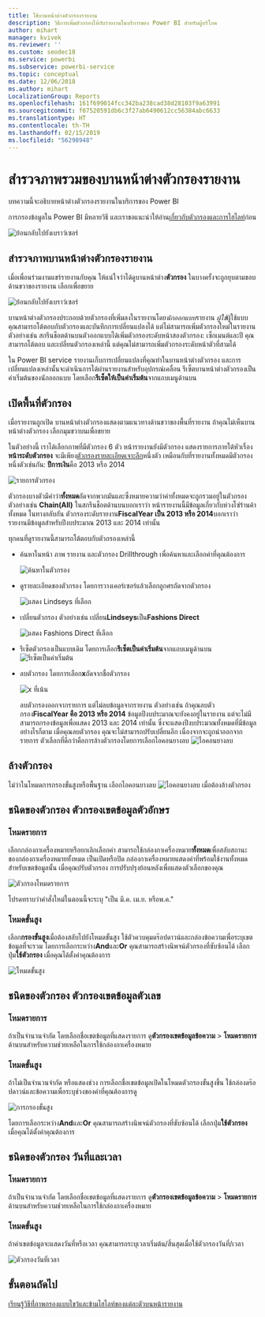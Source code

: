 ```yaml
---
title: ใช้บานหน้าต่างตัวกรองรายงาน
description: วิธีการเพิ่มตัวกรองให้กับรายงานในบริการของ Power BI สำหรับผู้บริโภค
author: mihart
manager: kvivek
ms.reviewer: ''
ms.custom: seodec18
ms.service: powerbi
ms.subservice: powerbi-service
ms.topic: conceptual
ms.date: 12/06/2018
ms.author: mihart
LocalizationGroup: Reports
ms.openlocfilehash: 161f699014fcc342ba238cad38d28103f9a63991
ms.sourcegitcommit: f07520591db6c3f27ab6490612cc56384abc6633
ms.translationtype: HT
ms.contentlocale: th-TH
ms.lasthandoff: 02/15/2019
ms.locfileid: "56298948"
---
```

# <a name="take-a-tour-of-the-report-filters-pane"></a>สำรวจภาพรวมของบานหน้าต่างตัวกรองรายงาน
บทความนี้จะอธิบายหน้าต่างตัวกรองรายงานในบริการของ Power BI

การกรองข้อมูลใน Power BI มีหลายวิธี และเราขอแนะนำให้อ่าน[เกี่ยวกับตัวกรองและการไฮไลท์](../power-bi-reports-filters-and-highlighting.md)ก่อน

![ย้อนกลับไปยังเบราว์เซอร์](media/end-user-report-filter/power-bi-browser.png)

## <a name="working-with-the-report-filters-pane"></a>สำรวจภาพบานหน้าต่างตัวกรองรายงาน
เมื่อเพื่อนร่วมงานแชร์รายงานกับคุณ ให้แน่ใจว่าได้ดูบานหน้าต่าง**ตัวกรอง** ในบางครั้งจะถูกยุบตามขอบด้านขวาของรายงาน เลือกเพื่อขยาย   

![ย้อนกลับไปยังเบราว์เซอร์](media/end-user-report-filter/power-bi-expanded.png)

บานหน้าต่างตัวกรองประกอบด้วยตัวกรองที่เพิ่มลงในรายงานโดย*นักออกแบบ*รายงาน *ผู้ใช้*ผู้ใช้แบบคุณสามารถโต้ตอบกับตัวกรองและบันทึกการเปลี่ยนแปลงได้ แต่ไม่สามารถเพิ่มตัวกรองใหม่ในรายงาน ตัวอย่างเช่น สกรีนช็อตด้านบนตัวออกแบบได้เพิ่มตัวกรองระดับหน้าสองตัวกรอง: เซ็กเมนต์และปี คุณสามารถโต้ตอบ และเปลี่ยนตัวกรองเหล่านี้ แต่คุณไม่สามารถเพิ่มตัวกรองระดับหน้าตัวที่สามได้

ใน Power BI service รายงานเก็บการเปลี่ยนแปลงที่คุณทำในบานหน้าต่างตัวกรอง และการเปลี่ยนแปลงเหล่านั้นจะดำเนินการได้ผ่านรายงานสำหรับอุปกรณ์เคลื่อน รีเซ็ตบานหน้าต่างตัวกรองเป็นค่าเริ่มต้นของนักออกแบบ โดยเลือก**รีเซ็ตให้เป็นค่าเริ่มต้น**จากแถบเมนูด้านบน     

## <a name="open-the-filters-pane"></a>เปิดพื้นที่ตัวกรอง
เมื่อรายงานถูกเปิด บานหน้าต่างตัวกรองแสดงตามแนวทางด้านขวาของพื้นที่รายงาน ถ้าคุณไม่เห็นบานหน้าต่างตัวกรอง เลือกมุมขวาบนเพื่อขยาย  

ในตัวอย่างนี้ เราได้เลือกภาพที่มีตัวกรอง 6 ตัว หน้ารายงานยังมีตัวกรอง แสดงรายการภายใต้หัวเรื่อง**หน้าระดับตัวกรอง** จะมีเพียง[ตัวกรองรายละเอียดเจาะลึก](../power-bi-report-add-filter.md)หนึ่งตัว เหมือนกับที่รายงานทั้งหมดมีตัวกรองหนึ่งตัวเช่นกัน:  **ปีการเงิน**คือ 2013 หรือ 2014

![รายการตัวกรอง](media/end-user-report-filter/power-bi-filter-list.png)

ตัวกรองบางตัวมีคำว่า**ทั้งหมด**ถัดจากพวกมันและซึ่งหมายความว่าค่าทั้งหมดจะถูกรวมอยู่ในตัวกรอง  ตัวอย่างเช่น **Chain(All)** ในสกรีนช็อตด้านบนบอกเราว่า หน้ารายงานนี้มีข้อมูลเกี่ยวกับห่วงโซ่ร้านค้าทั้งหมด  ในทางกลับกัน ตัวกรองระดับรายงาน**FiscalYear เป็น 2013 หรือ 2014**บอกเราว่า รายงานมีข้อมูลสำหรับปีงบประมาณ 2013 และ 2014 เท่านั้น

ทุกคนที่ดูรายงานนี้สามารถโต้ตอบกับตัวกรองเหล่านี้

- ค้นหาในหน้า ภาพ รายงาน และตัวกรอง Drillthrough เพื่อค้นหาและเลือกค่าที่คุณต้องการ 

    ![ค้นหาในตัวกรอง](media/end-user-report-filter/power-bi-filter-search.png)

- ดูรายละเอียดของตัวกรอง โดยการวางเคอร์เซอร์แล้วเลือกลูกศรถัดจากตัวกรอง
  
   ![แสดง Lindseys ที่เลือก](media/end-user-report-filter/power-bi-expan-filter.png)
* เปลี่ยนตัวกรอง ตัวอย่างเช่น เปลี่ยน**Lindseys**เป็น**Fashions Direct**
  
     ![แสดง Fashions Direct ที่เลือก](media/end-user-report-filter/power-bi-filter-chain.png)

* รีเซ็ตตัวกรองเป็นแบบเดิม โดยการเลือก**รีเซ็ตเป็นค่าเริ่มต้น**จากแถบเมนูด้านบน    
    ![รีเซ็ตเป็นค่าเริ่มต้น](media/end-user-report-filter/power-bi-reset-to-default.png)
    
* ลบตัวกรอง โดยการเลือก**x**ถัดจากชื่อตัวกรอง
  
    ![x ที่เน้น](media/end-user-report-filter/power-bi-delete-filter.png)

  ลบตัวกรองออกจากรายการ แต่ไม่ลบข้อมูลจากรายงาน  ตัวอย่างเช่น ถ้าคุณลบตัวกรอง**FiscalYear คือ 2013 หรือ 2014** ข้อมูลปีงบประมาณจะยังคงอยู่ในรายงาน แต่จะไม่มีสามารถกรองข้อมูลเพื่อแสดง 2013 และ 2014 เท่านั้น ซึ่งจะแสดงปีงบประมาณทั้งหมดที่มีข้อมูล  อย่างไรก็ตาม เมื่อคุณลบตัวกรอง คุณจะไม่สามารถปรับเปลี่ยนอีก เนื่องจากจะถูกนำออกจากรายการ ตัวเลือกที่ดีกว่าคือการล้างตัวกรองโดยการเลือกไอคอนยางลบ ![ ไอคอนยางลบ ](media/end-user-report-filter/power-bi-eraser-icon.png)
  
  



## <a name="clear-a-filter"></a>ล้างตัวกรอง
 ไม่ว่าในโหมดการกรองขั้นสูงหรือพื้นฐาน เลือกไอคอนยางลบ  ![ไอคอนยางลบ](media/end-user-report-filter/pbi_erasericon.jpg) เมื่อต้องล้างตัวกรอง 


## <a name="types-of-filters-text-field-filters"></a>ชนิดของตัวกรอง ตัวกรองเขตข้อมูลตัวอักษร
### <a name="list-mode"></a>โหมดรายการ
เลือกกล่องกาเครื่องหมายหรือยกเลิกเลือกค่า สามารถใช้กล่องกาเครื่องหมาย**ทั้งหมด**เพื่อสลับสถานะของกล่องกาเครื่องหมายทั้งหมด เป็นเปิดหรือปิด กล่องกาเครื่องหมายแสดงค่าที่พร้อมใช้งานทั้งหมดสำหรับเขตข้อมูลนั้น  เมื่อคุณปรับตัวกรอง การปรับปรุงย้อนหลังเพื่อแสดงตัวเลือกของคุณ 

![ตัวกรองโหมดรายการ](media/end-user-report-filter/power-bi-restatement-new.png)

โปรดทราบว่าคำสั่งใหม่ในตอนนี้จะระบุ "เป็น มี.ค. เม.ย. หรือพ.ค."

### <a name="advanced-mode"></a>โหมดขั้นสูง
เลือก**กรองขั้นสูง**เมื่อต้องสลับไปยังโหมดขั้นสูง ใช้ตัวควบคุมดร๊อปดาวน์และกล่องข้อความเพื่อระบุเขตข้อมูลที่จะรวม โดยการเลือกระหว่าง**And**และ**Or** คุณสามารถสร้างนิพจน์ตัวกรองที่ซับซ้อนได้ เลือกปุ่ม**ใช้ตัวกรอง** เมื่อคุณได้ตั้งค่าคุณต้องการ  

![โหมดขั้นสูง](media/end-user-report-filter/power-bi-advanced.png)

## <a name="types-of-filters-numeric-field-filters"></a>ชนิดของตัวกรอง ตัวกรองเขตข้อมูลตัวเลข
### <a name="list-mode"></a>โหมดรายการ
ถ้าเป็นจำนวนจำกัด โดยเลือกชื่อเขตข้อมูลที่แสดงรายการ  ดู**ตัวกรองเขตข้อมูลข้อความ** &gt; **โหมดรายการ**ด้านบนสำหรับความช่วยเหลือในการใช้กล่องกาเครื่องหมาย   

### <a name="advanced-mode"></a>โหมดขั้นสูง
ถ้าไม่เป็นจำนวนจำกัด หรือแสดงช่วง การเลือกชื่อเขตข้อมูลเปิดในโหมดตัวกรองขั้นสูงขึ้น ใช้กล่องดร๊อปดาวน์และข้อความเพื่อระบุช่วงของค่าที่คุณต้องการดู 

![การกรองขั้นสูง](media/end-user-report-filter/power-bi-dropdown-and-text.png)

โดยการเลือกระหว่าง**And**และ**Or** คุณสามารถสร้างนิพจน์ตัวกรองที่ซับซ้อนได้ เลือกปุ่ม**ใช้ตัวกรอง** เมื่อคุณได้ตั้งค่าคุณต้องการ

## <a name="types-of-filters-date-and-time"></a>ชนิดของตัวกรอง วันที่และเวลา
### <a name="list-mode"></a>โหมดรายการ
ถ้าเป็นจำนวนจำกัด โดยเลือกชื่อเขตข้อมูลที่แสดงรายการ  ดู**ตัวกรองเขตข้อมูลข้อความ** &gt; **โหมดรายการ**ด้านบนสำหรับความช่วยเหลือในการใช้กล่องกาเครื่องหมาย   

### <a name="advanced-mode"></a>โหมดขั้นสูง
ถ้าค่าเขตข้อมูลจะแสดงวันที่หรือเวลา คุณสามารถระบุเวลาเริ่มต้น/สิ้นสุดเมื่อใช้ตัวกรองวันที่/เวลา  

![ตัวกรองวันที่เวลา](media/end-user-report-filter/pbi_date-time-filters.png)


## <a name="next-steps"></a>ขั้นตอนถัดไป
[เรียนรู้วิธีที่่ภาพกรองแบบไขว้และข้ามไฮไลท์ของแต่ละตัวบนหน้ารายงาน](end-user-interactions.md)
